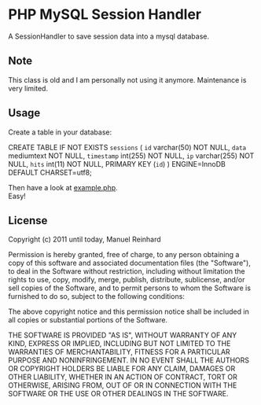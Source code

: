 # PHP MySQL Session Handler

A SessionHandler to save session data into a mysql database.

## Note
This class is old and I am personally not using it anymore. Maintenance is very limited.

## Usage
Create a table in your database:

CREATE TABLE IF NOT EXISTS `sessions` (
  `id` varchar(50) NOT NULL,
  `data` mediumtext NOT NULL,
  `timestamp` int(255) NOT NULL,
  `ip` varchar(255) NOT NULL,
  `hits` int(11) NOT NULL,
  PRIMARY KEY (`id`)
) ENGINE=InnoDB DEFAULT CHARSET=utf8;


Then have a look at [example.php](example.php).<br>
Easy!


## License

Copyright (c) 2011 until today, Manuel Reinhard

Permission is hereby granted, free of charge, to any person obtaining a copy
of this software and associated documentation files (the "Software"), to deal
in the Software without restriction, including without limitation the rights
to use, copy, modify, merge, publish, distribute, sublicense, and/or sell
copies of the Software, and to permit persons to whom the Software is furnished
to do so, subject to the following conditions:

The above copyright notice and this permission notice shall be included in all
copies or substantial portions of the Software.

THE SOFTWARE IS PROVIDED "AS IS", WITHOUT WARRANTY OF ANY KIND, EXPRESS OR
IMPLIED, INCLUDING BUT NOT LIMITED TO THE WARRANTIES OF MERCHANTABILITY,
FITNESS FOR A PARTICULAR PURPOSE AND NONINFRINGEMENT. IN NO EVENT SHALL THE
AUTHORS OR COPYRIGHT HOLDERS BE LIABLE FOR ANY CLAIM, DAMAGES OR OTHER
LIABILITY, WHETHER IN AN ACTION OF CONTRACT, TORT OR OTHERWISE, ARISING FROM,
OUT OF OR IN CONNECTION WITH THE SOFTWARE OR THE USE OR OTHER DEALINGS IN
THE SOFTWARE.